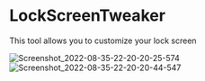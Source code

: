 # LockScreenTweaker
This tool allows you to customize your lock screen

![Screenshot_2022-08-35-22-20-20-25-574](https://user-images.githubusercontent.com/89962566/185991386-1f0fa8fe-2703-4740-a0bb-742e7dab52b1.png)
![Screenshot_2022-08-35-22-20-20-44-547](https://user-images.githubusercontent.com/89962566/185991435-922fdb1f-dff5-4ae6-bb4c-fc2b84cff5d9.png)
